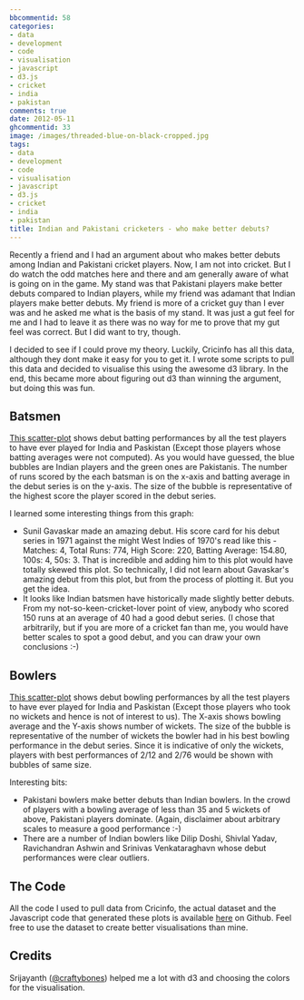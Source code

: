 ```yaml
---
bbcommentid: 58
categories:
- data
- development
- code
- visualisation
- javascript
- d3.js
- cricket
- india
- pakistan
comments: true
date: 2012-05-11
ghcommentid: 33
image: /images/threaded-blue-on-black-cropped.jpg
tags:
- data
- development
- code
- visualisation
- javascript
- d3.js
- cricket
- india
- pakistan
title: Indian and Pakistani cricketers - who make better debuts?
---
```


Recently a friend and I had an argument about who makes better debuts among Indian and Pakistani cricket players. Now, I am not into cricket. But I do watch the odd matches here and there and am generally aware of what is going on in the game. My stand was that Pakistani players make better debuts compared to Indian players, while my friend was adamant that Indian players make better debuts. My friend is more of a cricket guy than I ever was and he asked me what is the basis of my stand. It was just a gut feel for me and I had to leave it as there was no way for me to prove that my gut feel was correct. But I did want to try, though.

I decided to see if I could prove my theory. Luckily, Cricinfo has all this data, although they dont make it easy for you to get it. I wrote some scripts to pull this data and decided to visualise this using the awesome d3 library. In the end, this became more about figuring out d3 than winning the argument, but doing this was fun.

<!--more-->
## Batsmen

[This scatter-plot](/visualizations/debuts/batsmen.html) shows debut batting performances by all the test players to have ever played for India and Paskistan (Except those players whose batting averages were not computed). As you would have guessed, the blue bubbles are Indian players and the green ones are Pakistanis. The number of runs scored by the each batsman is on the x-axis and batting average in the debut series is on the y-axis. The size of the bubble is representative of the highest score the player scored in the debut series.

I learned some interesting things from this graph:

* Sunil Gavaskar made an amazing debut. His score card for his debut series in 1971 against the might West Indies of 1970's read like this - Matches: 4, Total Runs: 774, High Score: 220, Batting Average: 154.80, 100s: 4, 50s: 3. That is incredible and adding him to this plot would have totally skewed this plot. So technically, I did not learn about Gavaskar's amazing debut from this plot, but from the process of plotting it. But you get the idea.
* It looks like Indian batsmen have historically made slightly better debuts. From my not-so-keen-cricket-lover point of view, anybody who scored 150 runs at an average of 40 had a good debut series. (I chose that arbitrarily, but if you are more of a cricket fan than me, you would have better scales to spot a good debut, and you can draw your own conclusions :-)


## Bowlers

[This scatter-plot](/visualizations/debuts/bowlers.html) shows debut bowling performances by all the test players to have ever played for India and Paskistan (Except those players who took no wickets and hence is not of interest to us). The X-axis shows bowling average and the Y-axis shows number of wickets. The size of the bubble is representative of the number of wickets the bowler had in his best bowling performance in the debut series. Since it is indicative of only the wickets, players with best performances of 2/12 and 2/76 would be shown with bubbles of same size.

Interesting bits:

* Pakistani bowlers make better debuts than Indian bowlers. In the crowd of players with a bowling average of less than 35 and 5 wickets of above, Pakistani players dominate. (Again, disclaimer about arbitrary scales to measure a good performance :-)
* There are a number of Indian bowlers like Dilip Doshi, Shivlal Yadav, Ravichandran Ashwin and Srinivas Venkataraghavn whose debut performances were clear outliers.


## The Code

All the code I used to pull data from Cricinfo, the actual dataset and the Javascript code that generated these plots is available [here](https://github.com/sdqali/debuts) on Github. Feel free to use the dataset to create better visualisations than mine.

## Credits

Srijayanth ([@craftybones](https://twitter.com/craftybones)) helped me a lot with d3 and choosing the colors for the visualisation.
